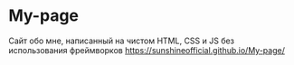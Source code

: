 # My-page
Сайт обо мне, написанный на чистом HTML, CSS и JS без использования фреймворков
https://sunshineofficial.github.io/My-page/
